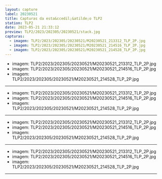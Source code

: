```yaml
---
layout: capture
label: 20230521
title: Capturas da esta&ccedil;&atilde;o TLP2
station: TLP2
date: 2023-05-21 21:33:12
preview: TLP2/2023/202305/20230521/stack.jpg
capturas:
  - imagem: TLP2/2023/202305/20230521/M20230521_213312_TLP_2P.jpg
  - imagem: TLP2/2023/202305/20230521/M20230521_214516_TLP_2P.jpg
  - imagem: TLP2/2023/202305/20230521/M20230521_214528_TLP_2P.jpg
---
```

  - imagem: TLP2/2023/202305/20230521/M20230521_213312_TLP_2P.jpg
  - imagem: TLP2/2023/202305/20230521/M20230521_214516_TLP_2P.jpg
  - imagem: TLP2/2023/202305/20230521/M20230521_214528_TLP_2P.jpg
---
  - imagem: TLP2/2023/202305/20230521/M20230521_213312_TLP_2P.jpg
  - imagem: TLP2/2023/202305/20230521/M20230521_214516_TLP_2P.jpg
  - imagem: TLP2/2023/202305/20230521/M20230521_214528_TLP_2P.jpg
---
  - imagem: TLP2/2023/202305/20230521/M20230521_213312_TLP_2P.jpg
  - imagem: TLP2/2023/202305/20230521/M20230521_214516_TLP_2P.jpg
  - imagem: TLP2/2023/202305/20230521/M20230521_214528_TLP_2P.jpg
---
  - imagem: TLP2/2023/202305/20230521/M20230521_213312_TLP_2P.jpg
  - imagem: TLP2/2023/202305/20230521/M20230521_214516_TLP_2P.jpg
  - imagem: TLP2/2023/202305/20230521/M20230521_214528_TLP_2P.jpg
---
